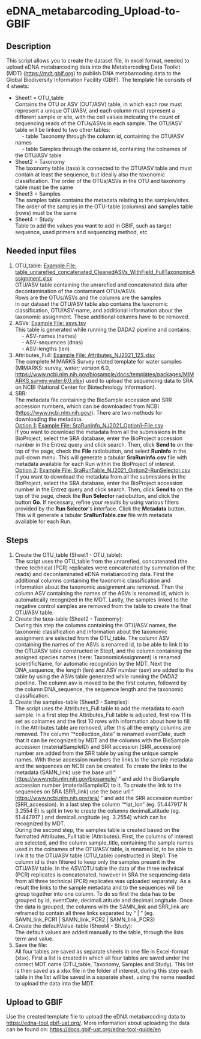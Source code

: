 # eDNA_metabarcoding_Upload-to-GBIF

## Description
This script allows you to create the dataset file, in excel format, needed to upload eDNA metabarcoding data into the Metabarcoding Data Toolkit (MDT) (https://mdt.gbif.org) to publish DNA metabarcoding data to the Global Biodiversity Information Facility (GBIF). The template file consists of 4 sheets:
* Sheet1 = OTU_table\
Contains the OTU or ASV (OUT/ASV) table, in which each row must represent a unique OTU/ASV, and each column must represent a different sample or site, with the cell values indicating the count of sequencing reads of the OTUs/ASVs in each sample. The OTU/ASV table will be linked to two other tables:\
&emsp; - table Taxonomy through the column id, containing the OTU/ASV names\
&emsp; - table Samples through the column id, containing the colnames of the OTU/ASV table
* Sheet2 = Taxonomy\
The taxonomy table (taxa) is connected to the OTU/ASV table and must contain at least the sequence, but ideally also the taxonomic classification. The order of the OTUs/ASVs in the OTU and taxonomy table must be the same 
* Sheet3 = Samples\
The samples table contains the metadata relating to the samples/sites. The order of the samples in the OTU-table (columns) and samples table (rows) must be the same 
* Sheet4 = Study\
Table to add the values you want to add in GBIF, such as target sequence, used primers and sequencing method, etc

## Needed input files
1. OTU_table: [Example File: table_unrarefied_concatenated_CleanedASVs_WithField_FullTaxonomicAssignment.xlsx](https://github.com/icornelis90-ilvo/ILVO-MGL_eDNA_Upload_metabarcodingdata_to_GBIF/blob/main/Input_files/table_unrarefied_concatenated_CleanedASVs_WithField_FullTaxonomicAssignment.xlsx)\
OTU/ASV table containing the unrarefied and concatenated data after decontamination of the contaminant OTUs/ASVs.\
Rows are the OTUs/ASVs and the columns are the samples\
In our dataset the OTU/ASV table also contains the taxonomic classification, OTU/ASV-name, and additional information about the taxonomic assignment. These additional columns have to be removed.
2. ASVs: [Example File: asvs.tsv](https://github.com/icornelis90-ilvo/ILVO-MGL_eDNA_Upload_metabarcodingdata_to_GBIF/blob/main/Input_files/asvs.tsv)\
This table is generated while running the DADA2 pipeline and contains:\
&emsp; - ASV-names (names)\
&emsp; - ASV-sequences (dnas)\
&emsp; - ASV-lengths (len)
3. Attributes_Full: [Example File: Attributes_NJ2021_12S.xlsx](https://github.com/icornelis90-ilvo/ILVO-MGL_eDNA_Upload_metabarcodingdata_to_GBIF/blob/main/Input_files/Attributes_NJ2021_12S.xlsx)\
The complete MIMARKS Survey related template for water samples (MIMARKS: survey, water; version 6.0, https://www.ncbi.nlm.nih.gov/biosample/docs/templates/packages/MIMARKS.survey.water.6.0.xlsx) used to upload the sequencing data to SRA on NCBI (National Center for Biotechnology Information).
4. SRR:\
The metadata file containing the BioSample accession and SRR accession numbers, which can be downloaded from NCBI (https://www.ncbi.nlm.nih.gov/). There are two methods for downloading the metadata.\
<ins>Option 1:</ins> [Example File: SraRunInfo_NJ2021_Option1-File.csv](https://github.com/icornelis90-ilvo/ILVO-MGL_eDNA_Upload_metabarcodingdata_to_GBIF/blob/main/Input_files/SraRunInfo_NJ2021_Option1-File.csv) \
If you want to download the metadata from all the submissions in the BioProject, select the SRA database, enter the BioProject accession number in the Entrez query and click search. Then, click **Send to** on the top of the page, check the **File** radiobutton, and select **RunInfo** in the pull-down menu. This will generate a tabular **SraRunInfo.csv** file with metadata available for each Run within the BioProject of interest.\
<ins>Option 2:</ins> [Example File: SraRunTable_NJ2021_Option2-RunSelector.csv](https://github.com/icornelis90-ilvo/ILVO-MGL_eDNA_Upload_metabarcodingdata_to_GBIF/blob/main/Input_files/SraRunTable_NJ2021_Option2-RunSelector.csv) \
If you want to download the metadata from all the submissions in the BioProject, select the SRA database, enter the BioProject accession number in the Entrez query and click search. Then, click **Send to** on the top of the page, check the **Run Selector** radiobutton, and click the button **Go**. If necessary, refine your results by using various filters provided by the **Run Selector**'s interface. Click the **Metadata** button. This will generate a tabular **SraRunTable.csv** file with metadata available for each Run.
## Steps
1. Create the OTU_table (Sheet1 - OTU_table):\
The script uses the OTU_table from the unrarefied, concatenated (the three technical (PCR) replicates were concatenated by summation of the reads) and decontaminated eDNA metabarcoding data. First the additional columns containing the taxonomic classification and information about the taxonomic assignment are removed. Then the column ASV containing the names of the ASVs is renamed id, which is automatically recognized in the MDT. Lastly, the samples linked to the negative control samples are removed from the table to create the final OTU/ASV table.
2. Create the taxa-table (Sheet2 - Taxonomy):\
During this step the columns containing the OTU/ASV names, the taxonomic classification and information about the taxonomic assignment are selected from the OTU_table. The column ASV containing the names of the ASVs is renamed id, to be able to link it to the OTU/ASV table constructed in Step1, and the column containing the assigned species names (here: TaxonomicAssignment) is renamed scientificName, for automatic recognition by the MDT. Next the DNA_sequence, the length (len) and ASV number (asv) are added to the table by using the ASVs table generated while running the DADA2 pipeline. The column asv is moved to be the first column, followed by the column DNA_sequence, the sequence length and the taxonomic classification.
3. Create the samples-table (Sheet3 - Samples):\
The script uses the Attributes_Full table to add the metadata to each sample. 
In a first step the Attributes_Full table is adjusted, first row 11 is set as colnames and the first 10 rows with information about how to fill in the Attributes table are removed, after this all the empty columns are removed. The column “*collection_date” is renamed eventDate, such that it can be recognized by MDT and the columns with the BioSample accession (materialSampleID) and SRR accession (SRR_accession) number are added from the SRR table by using the unique sample names. With these accession numbers the links to the sample metadata and the sequences on NCBI can be created. To create the links to the metadata (SAMN_link) use the base url “ https://www.ncbi.nlm.nih.gov/biosample/ ” and add the BioSample accession number (materialSampleID) to it. To create the link to the sequences on SRA (SRR_link) use the base url “ https://www.ncbi.nlm.nih.gov/sra/ ” and add the SRR accession number (SRR_accession). In a last step the column “*lat_lon” (eg. 51.447917 N 3.2554 E) is split in two to create the columns decimalLatitude (eg. 51.447917 ) and demicalLongitude (eg. 3.2554) which can be recognized by MDT.\
During the second step, the samples table is created based on the formatted Attributes_Full table (Attributes). First, the columns of interest are selected, and the column sample_title, containing the sample names used in the colnames of the OTU/ASV table, is renamed id, to be able to link it to the OTU/ASV table (OTU_table) constructed in Step1. The column id is then filtered to keep only the samples present in the OTU/ASV table. In the ASV/OTU table the data of the three technical (PCR) replicates is concatenated, however in SRA the sequencing data from all three technical (PCR) replicates was uploaded separately. As a result the links to the sample metadata and to the sequences will be group together into one column. To do so first the data has to be grouped by id, eventDate, decimalLatitude and decimalLongitude. Once the data is grouped, the columns with the SAMN_link and SRR_link are reframed to contain all three links separated by “ | ” (eg. SAMN_link_PCR1 | SAMN_link_PCR2 | SAMN_link_PCR3)
5. Create the defaultValue-table (Sheet4 - Study):\
The default values are added manually to the table, through the lists term and value.
6. Save the file:\
All four tables are saved as separate sheets in one file in Excel-format (xlsx).
First a list is created in which all four tables are saved under the correct MDT name (OTU_table, Taxonomy, Samples and Study). This list is then saved as a xlsx file in the folder of interest, during this step each table in the list will be saved in a separate sheet, using the name needed to upload the data into the MDT.

## Upload to GBIF
Use the created template file to upload the eDNA metabarcoding data to https://edna-tool.gbif-uat.org/. More information about uploading the data can be found on: https://docs.gbif-uat.org/edna-tool-guide/en



